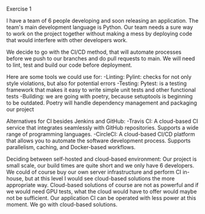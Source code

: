 Exercise 1

I have a team of 6 people developing and soon releasing an application. The team's main development language is Python. Our team needs a sure way to work on the project together without making a mess by deploying code that would interfere with other developers work.

We decide to go with the CI/CD method, that will automate processes before we push to our branches and do pull requests to main. We will need to lint, test and build our code before deployment.

Here are some tools we could use for:
  -Linting: Pylint: checks for not only style violations, but also for potential errors
  -Testing: Pytest: is a testing framework that makes it easy to write simple unit tests and other functional tests
  -Building: we are going with poetry, because setuptools is beginning to be outdated. Poetry will handle dependency management and packaging our project

Alternatives for CI besides Jenkins and GitHub:
  -Travis CI:
    A cloud-based CI service that integrates seamlessly with GitHub repositories.
    Supports a wide range of programming languages.
  -CircleCI:
    A cloud-based CI/CD platform that allows you to automate the software development process.
    Supports parallelism, caching, and Docker-based workflows.

    
Deciding between self-hosted and cloud-based environment:
  Our project is small scale, our build times are quite short and we only have 6 developers. We could of course buy our own server infrastructure and perform CI in-house, but at this level I would see cloud-based solutions the more appropriate way. Cloud-based solutions of course are not as powerful and if we would need GPU tests, what the cloud would have to offer would maybe not be sufficient. Our application CI can be operated with less power at this moment. We go with cloud-based solutions.